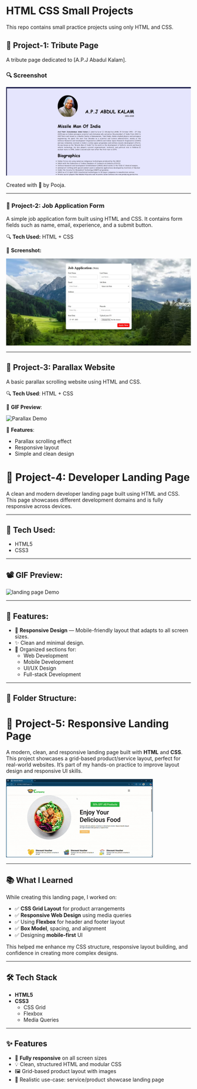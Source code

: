 
# HTML CSS Small Projects

This repo contains small practice projects using only HTML and CSS.

## 📁 Project-1: Tribute Page

A tribute page dedicated to [A.P.J Abadul Kalam].

### 🔍 Screenshot

![Tribute Page Screenshot](Project-1/tribute-page.jpg)

Created with 💙 by Pooja.


---

### 📁 Project-2: Job Application Form

A simple job application form built using HTML and CSS. It contains form fields such as name, email, experience, and a submit button.

🔍 **Tech Used:** HTML + CSS

📸 **Screenshot:**

![Job Application Form](./Project-2/JobApplicationForm.jpg)


---

## 📁 Project-3: Parallax Website

A basic parallax scrolling website using HTML and CSS.

🔍 **Tech Used**: HTML + CSS

📸 **GIF Preview**:

![Parallax Demo](Project-3/images/parallax.gif)

🎯 **Features**:
- Parallax scrolling effect
- Responsive layout
- Simple and clean design



# 📱 Project-4: Developer Landing Page

A clean and modern developer landing page built using HTML and CSS. This page showcases different development domains and is fully responsive across devices.

---

## 🔧 Tech Used:
- HTML5
- CSS3

---

## 📽️ GIF Preview:

![landing page Demo](Project-4/images/LandingPage.gif)

---

## 🎯 Features:

- 📱 **Responsive Design** — Mobile-friendly layout that adapts to all screen sizes.
- ✨ Clean and minimal design.
- 📂 Organized sections for:
  - Web Development
  - Mobile Development
  - UI/UX Design
  - Full-stack Development

---

## 📁 Folder Structure:

# 🍉 Project-5: Responsive Landing Page

A modern, clean, and responsive landing page built with **HTML** and **CSS**. This project showcases a grid-based product/service layout, perfect for real-world websites. It’s part of my hands-on practice to improve layout design and responsive UI skills.

![Project Demo](Project-5/images/project5gif.gif)

---

## 📚 What I Learned

While creating this landing page, I worked on:

- ✅ **CSS Grid Layout** for product arrangements
- ✅ **Responsive Web Design** using media queries
- ✅ Using **Flexbox** for header and footer layout
- ✅ **Box Model**, spacing, and alignment
- ✅ Designing **mobile-first** UI

This helped me enhance my CSS structure, responsive layout building, and confidence in creating more complex designs.

---

## 🛠️ Tech Stack

- **HTML5**
- **CSS3**
  - CSS Grid
  - Flexbox
  - Media Queries

---

## ✨ Features

- 📱 **Fully responsive** on all screen sizes
- 💡 Clean, structured HTML and modular CSS
- 🖼️ Grid-based product layout with images
- 🧰 Realistic use-case: service/product showcase landing page



